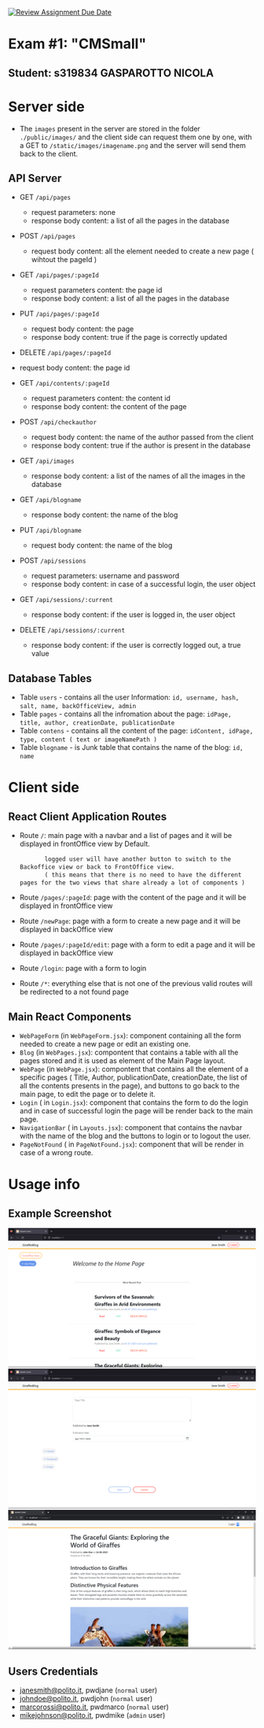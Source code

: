 [![Review Assignment Due Date](https://classroom.github.com/assets/deadline-readme-button-24ddc0f5d75046c5622901739e7c5dd533143b0c8e959d652212380cedb1ea36.svg)](https://classroom.github.com/a/_XpznRuT)

# Exam #1: "CMSmall"

## Student: s319834 GASPAROTTO NICOLA

# Server side

- The `images` present in the server are stored in the folder `./public/images/` and the client side can request them one by one,
  with a GET to `/static/images/imagename.png` and the server will send them back to the client.

## API Server

- GET `/api/pages`
  - request parameters: none
  - response body content: a list of all the pages in the database

- POST `/api/pages`
  - request body content: all the element needed to create a new page ( wihtout the pageId )

- GET `/api/pages/:pageId`
  - request parameters content: the page id
  - response body content: a list of all the pages in the database

- PUT `/api/pages/:pageId`
  - request body content: the page
  - response body content: true if the page is correctly updated

- DELETE `/api/pages/:pageId`
 - request body content: the page id

- GET `/api/contents/:pageId`
  - request parameters content: the content id
  - response body content: the content of the page

- POST `/api/checkauthor`
  - request body content: the name of the author passed from the client
  - response body content: true if the author is present in the database
 
- GET `/api/images`
  - response body content: a list of the names of all the images in the database

- GET `/api/blogname`
  - response body content: the name of the blog

- PUT `/api/blogname`
  - request body content: the name of the blog

- POST `/api/sessions`
  - request parameters: username and password
  - response body content: in case of a successful login, the user object

- GET `/api/sessions/:current`
  - response body content: if the user is logged in, the user object

- DELETE `/api/sessions/:current`
  - response body content: if the user is correctly logged out, a true value

## Database Tables

- Table `users` - contains all the user Information: `id, username, hash, salt, name, backOfficeView, admin`
- Table `pages` - contains all the infromation about the page: `idPage, title, author, creationDate, publicationDate`
- Table `contens` - contains all the content of the page: `idContent, idPage, type, content ( text or imageNamePath )`
- Table `blogname` - is Junk table that contains the name of the blog: `id, name`

# Client side

## React Client Application Routes

- Route `/`: main page with a navbar and a list of pages and it will be displayed in frontOffice view by Default.

             logged user will have another button to switch to the Backoffice view or back to FrontOffice view.
             ( this means that there is no need to have the different pages for the two views that share already a lot of components )

- Route `/pages/:pageId`: page with the content of the page and it will be displayed in frontOffice view
- Route `/newPage`: page with a form to create a new page and it will be displayed in backOffice view
- Route `/pages/:pageId/edit`: page with a form to edit a page and it will be displayed in backOffice view

- Route `/login`: page with a form to login
- Route `/*`: everything else that is not one of the previous valid routes will be redirected to a not found page

## Main React Components

- `WebPageForm` (in `WebPageForm.jsx`): component containing all the form needed to create a new page or edit an existing one.
- `Blog` (in `WebPages.jsx`): compontent that contains a table with all the pages stored and it is used as element of the Main Page layout.
- `WebPage` (in `WebPage.jsx`): compontent that contains all the element of a specific pages ( Title, Author, publicationDate, creationDate, the list of all the contents presents in the page), and buttons to go back to the main page, to edit the page or to delete it.
- `Login` ( in `Login.jsx`): component that contains the form to do the login and in case of successful login the page will be render back to the main page.
- `NavigationBar` ( in `Layouts.jsx`): component that contains the navbar with the name of the blog and the buttons to login or to logout the user.
- `PageNotFound` ( in `PageNotFound.jsx`): component that will be render in case of a wrong route.

# Usage info

## Example Screenshot

![Screenshot](./img/screenshot1.png)
![Screenshot](./img/screenshot2.png)
![Screenshot](./img/screenshot4.png)

## Users Credentials

- janesmith@polito.it, pwdjane (`normal` user)
- johndoe@polito.it, pwdjohn (`normal` user)
- marcorossi@polito.it, pwdmarco (`normal` user)
- mikejohnson@polito.it, pwdmike (`admin` user)
